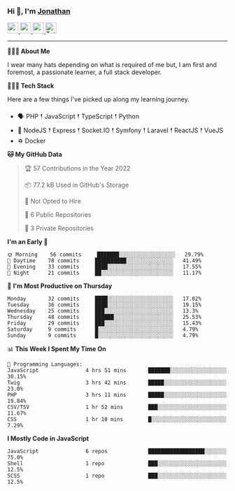 ### Hi 👋, I'm [Jonathan](https://jonathan-d.ch) 

<p>
  <a href="https://www.twitter.com/redkill2108">
    <img src="https://img.shields.io/badge/twitter-%231DA1F2.svg?&style=for-the-badge&logo=twitter&logoColor=white" height=25>
  </a>
  <a href="https://www.linkedin.com/in/jdebetaz">
    <img src="https://img.shields.io/badge/linkedin-%230077B5.svg?&style=for-the-badge&logo=linkedin&logoColor=white" height=25>
  </a>
  <a href="https://www.instagram.com/jdebetaz/">
    <img src="https://img.shields.io/badge/instagram-%23E4405F.svg?&style=for-the-badge&logo=instagram&logoColor=white" height=25>
  </a>
  <a href="https://wakatime.com/@5c95ead1-71ee-4ecc-9a32-6c2b293dd432">
    <img src="https://wakatime.com/badge/user/5c95ead1-71ee-4ecc-9a32-6c2b293dd432.svg?style=for-the-badge" height=25 alt="Total time coded since Aug 23 2019" />
  </a>
</p>

-------

**🙋🏻‍♂️ About Me** 

<p>I wear many hats depending on what is required of me but, I am first and foremost, a passionate learner, a full stack developer.</p>

**👨🏻‍💻 Tech Stack** 

<p>Here are a few things I've picked up along my learning journey.</p>

- 🗣 PHP 𒑰 JavaScript 𒑰 TypeScript 𒑰 Python
- 🎒 NodeJS 𒑰 Express 𒑰 Socket.IO 𒑰 Symfony 𒑰 Laravel 𒑰 ReactJS 𒑰 VueJS
- ♽ Docker

<!--START_SECTION:waka-->
**🐱 My GitHub Data** 

> 🏆 57 Contributions in the Year 2022
 > 
> 📦 77.2 kB Used in GitHub's Storage 
 > 
> 🚫 Not Opted to Hire
 > 
> 📜 6 Public Repositories 
 > 
> 🔑 3 Private Repositories  
 > 
**I'm an Early 🐤** 

```text
🌞 Morning    56 commits     ███████░░░░░░░░░░░░░░░░░░   29.79% 
🌆 Daytime    78 commits     ██████████░░░░░░░░░░░░░░░   41.49% 
🌃 Evening    33 commits     ████░░░░░░░░░░░░░░░░░░░░░   17.55% 
🌙 Night      21 commits     ██░░░░░░░░░░░░░░░░░░░░░░░   11.17%

```
📅 **I'm Most Productive on Thursday** 

```text
Monday       32 commits     ████░░░░░░░░░░░░░░░░░░░░░   17.02% 
Tuesday      36 commits     ████░░░░░░░░░░░░░░░░░░░░░   19.15% 
Wednesday    25 commits     ███░░░░░░░░░░░░░░░░░░░░░░   13.3% 
Thursday     48 commits     ██████░░░░░░░░░░░░░░░░░░░   25.53% 
Friday       29 commits     ███░░░░░░░░░░░░░░░░░░░░░░   15.43% 
Saturday     9 commits      █░░░░░░░░░░░░░░░░░░░░░░░░   4.79% 
Sunday       9 commits      █░░░░░░░░░░░░░░░░░░░░░░░░   4.79%

```


📊 **This Week I Spent My Time On** 

```text
💬 Programming Languages: 
JavaScript               4 hrs 51 mins       ███████░░░░░░░░░░░░░░░░░░   30.15% 
Twig                     3 hrs 42 mins       █████░░░░░░░░░░░░░░░░░░░░   23.0% 
PHP                      3 hrs 11 mins       █████░░░░░░░░░░░░░░░░░░░░   19.84% 
CSV/TSV                  1 hr 52 mins        ███░░░░░░░░░░░░░░░░░░░░░░   11.67% 
CSS                      1 hr 10 mins        █░░░░░░░░░░░░░░░░░░░░░░░░   7.29%

```

**I Mostly Code in JavaScript** 

```text
JavaScript               6 repos             ██████████████████░░░░░░░   75.0% 
Shell                    1 repo              ███░░░░░░░░░░░░░░░░░░░░░░   12.5% 
SCSS                     1 repo              ███░░░░░░░░░░░░░░░░░░░░░░   12.5%

```



<!--END_SECTION:waka-->
